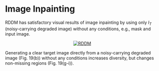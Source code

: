 # Image Inpainting 

RDDM  has satisfactory visual results of image inpainting by using only $I_T$ (noisy-carrying degraded image) without any conditions, e.g., mask and input image.

<p align="center">
<a href="https://cvpr.thecvf.com/virtual/2024/poster/31373" target="_blank">
<img img align="center" alt="RDDM" src="https://github.com/nachifur/RDDM/blob/main/img/fig19.jpg" />
</a>
</p>

Generating a clear target image directly from a noisy-carrying degraded image (Fig. 19(b)) without any conditions increases diversity, but changes non-missing regions (Fig. 19(g-i)).
